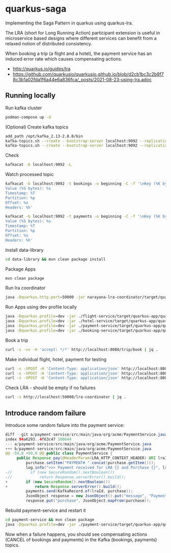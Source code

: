 # quarkus-saga

Implementing the Saga Pattern in quarkus using quarkus-lra.

The LRA (short for Long Running Action) participant extension is useful in microservice based designs where different services can benefit from a relaxed notion of distributed consistency.

When booking a trip (a flight and a hotel), the payment service has an induced error rate which causes compensating actions.

- http://quarkus.io/guides/lra
- https://github.com/quarkusio/quarkusio.github.io/blob/d2cb1bc3c2b8f78c3b1a02fda1f6a44e6a836fca/_posts/2021-08-23-using-lra.adoc


## Running locally

Run kafka cluster 
```bash
podman-compose up -d
```

(Optional) Create kafka topics
```bash
add_path /opt/kafka_2.13-2.8.0/bin
kafka-topics.sh --create --bootstrap-server localhost:9092 --replication-factor 1 --partitions 1 --topic bookings
kafka-topics.sh --create --bootstrap-server localhost:9092 --replication-factor 1 --partitions 1 --topic payments
```

Check
```bash
kafkacat -b localhost:9092 -L
```

Watch processed topic
```bash
kafkacat -b localhost:9092 -t bookings -o beginning -C -f '\nKey (%K bytes): %k
Value (%S bytes): %s
Timestamp: %T
Partition: %p
Offset: %o
Headers: %h'

kafkacat -b localhost:9092 -t payments -o beginning -C -f '\nKey (%K bytes): %k
Value (%S bytes): %s
Timestamp: %T
Partition: %p
Offset: %o
Headers: %h'
```

Install data-library
```bash
cd data-library && mvn clean package install
```

Package Apps
```bash
mvn clean package
```

Run lra coordinator
```bash
java -Dquarkus.http.port=50000 -jar narayana-lra-coordinator/target/quarkus-app/quarkus-run.jar &
```

Run Apps using dev profile locally
```bash
java -Dquarkus.profile=dev -jar ./flight-service/target/quarkus-app/quarkus-run.jar
java -Dquarkus.profile=dev -jar ./hotel-service/target/quarkus-app/quarkus-run.jar
java -Dquarkus.profile=dev -jar ./payment-service/target/quarkus-app/quarkus-run.jar
java -Dquarkus.profile=dev -jar ./booking-service/target/quarkus-app/quarkus-run.jar
```

Book a trip
```bash
curl -s -vv -H 'accept: */*' http://localhost:8080/trip/book | jq .
```

Make individual flight, hotel, payment for testing
```bash
curl -s -XPOST -H 'Content-Type: application/json' http://localhost:8081/hotel/buy -d '{ "item": "hotel", "customerId": "mike", "quantity": 1, "price": 100.00 }' | jq .
curl -s -XPOST -H 'Content-Type: application/json' http://localhost:8082/flight/buy -d '{ "item": "flight", "customerId": "mike", "quantity": 1, "price": 100.00 }' | jq .
curl -s -XPOST -H 'Content-Type: application/json' http://localhost:8083/payment/pay -d '{ "item": "flight", "customerId": "mike", "quantity": 1, "price": 100.00 }' | jq .
```

Check LRA - should be empty if no failures
```bash
curl -s http://localhost:50000/lra-coordinator | jq .
```

## Introduce random failure

Introduce some random failure into the payment service:
```java
diff --git a/payment-service/src/main/java/org/acme/PaymentService.java b/payment-service/src/main/java/org/acme/PaymentService.java
index 94a6293..4f63c47 100644
--- a/payment-service/src/main/java/org/acme/PaymentService.java
+++ b/payment-service/src/main/java/org/acme/PaymentService.java
@@ -59,8 +59,8 @@ public class PaymentService {
     public Response pay(@HeaderParam(LRA_HTTP_CONTEXT_HEADER) URI lraId, Purchase purchase) {
         purchase.setItem("PAYMENT# ".concat(purchase.getItem()));
         log.info(">>> Payment received for LRA {} and Purchase {}", lraId, purchase);
-//        if (new SecureRandom().nextBoolean())
-//            return Response.serverError().build();
+        if (new SecureRandom().nextBoolean())
+            return Response.serverError().build();
         payments.send(KafkaRecord.of(lraId, purchase));
         JsonObject response = new JsonObject().put("message", "Payment Made LRA #" + lraId);
         response.put("purchase", JsonObject.mapFrom(purchase));
```

Rebuild payment-service and restart it
```bash
cd payment-service && mvn clean package
java -Dquarkus.profile=dev -jar ./payment-service/target/quarkus-app/quarkus-run.jar
```

Now when a failure happens, you should see compensating actions (CANCEL of bookings and payments) in the Kafka (bookings, payments) topics.
